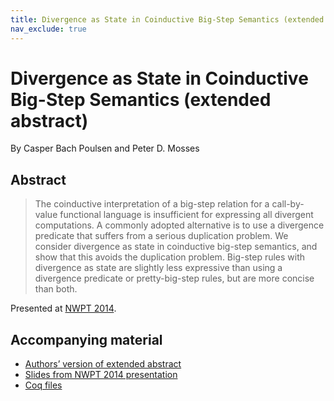 ```yaml
---
title: Divergence as State in Coinductive Big-Step Semantics (extended abstract)
nav_exclude: true
---
```


# Divergence as State in Coinductive Big-Step Semantics (extended abstract)

By Casper Bach Poulsen and Peter D. Mosses

## Abstract

> The coinductive interpretation of a big-step relation for a call-by-value functional language is insufficient for expressing all divergent computations. A commonly adopted alternative is to use a divergence predicate that suffers from a serious duplication problem. We consider divergence as state in coinductive big-step semantics, and show that this avoids the duplication problem. Big-step rules with divergence as state are slightly less expressive than using a divergence predicate or pretty-big-step rules, but are more concise than both.

Presented at [NWPT 2014](https://wiki.hh.se/ceres/index.php/NWPT_2014).

## Accompanying material

- [Authors’ version of extended abstract](/files/2015/01/nwpt14-appendix.pdf)
- [Slides from NWPT 2014 presentation](/files/2015/01/halmstad.pdf)
- [Coq files](/files/2015/01/nwpt14-coq.zip)
